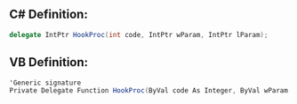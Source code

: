 
## C# Definition:
```cs
delegate IntPtr HookProc(int code, IntPtr wParam, IntPtr lParam);
```

## VB Definition:
```cs
'Generic signature
Private Delegate Function HookProc(ByVal code As Integer, ByVal wParam As IntPtr, ByVal lParam As IntPtr) As Integer
```
